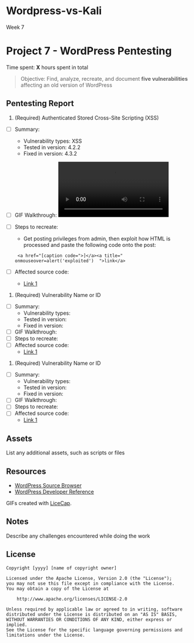 # Wordpress-vs-Kali
Week 7
# Project 7 - WordPress Pentesting

Time spent: **X** hours spent in total

> Objective: Find, analyze, recreate, and document **five vulnerabilities** affecting an old version of WordPress

## Pentesting Report

1. (Required)  Authenticated Stored Cross-Site Scripting (XSS)
  - [ ] Summary: 
    - Vulnerability types: XSS
    - Tested in version: 4.2.2
    - Fixed in version: 4.3.2
  - [ ] GIF Walkthrough: ![image`](https://i.gyazo.com/12ebc32af0d6a198aa6f980135175fcf.mp4)
  - [ ] Steps to recreate: 
    - Get posting privileges from admin, then exploit how HTML is processed and paste the following code onto the post: 
    ```
     <a href="[caption code=">]</a><a title=" onmouseover=alert('exploited')  ">link</a>
    ```

  - [ ] Affected source code:
    - [Link 1](https://klikki.fi/adv/wordpress3.html)
1. (Required) Vulnerability Name or ID
  - [ ] Summary: 
    - Vulnerability types:
    - Tested in version:
    - Fixed in version: 
  - [ ] GIF Walkthrough: 
  - [ ] Steps to recreate: 
  - [ ] Affected source code:
    - [Link 1](https://core.trac.wordpress.org/browser/tags/version/src/source_file.php)
1. (Required) Vulnerability Name or ID
  - [ ] Summary: 
    - Vulnerability types:
    - Tested in version:
    - Fixed in version: 
  - [ ] GIF Walkthrough: 
  - [ ] Steps to recreate: 
  - [ ] Affected source code:
    - [Link 1](https://core.trac.wordpress.org/browser/tags/version/src/source_file.php)

## Assets

List any additional assets, such as scripts or files

## Resources

- [WordPress Source Browser](https://core.trac.wordpress.org/browser/)
- [WordPress Developer Reference](https://developer.wordpress.org/reference/)

GIFs created with [LiceCap](http://www.cockos.com/licecap/).

## Notes

Describe any challenges encountered while doing the work

## License

    Copyright [yyyy] [name of copyright owner]

    Licensed under the Apache License, Version 2.0 (the "License");
    you may not use this file except in compliance with the License.
    You may obtain a copy of the License at

        http://www.apache.org/licenses/LICENSE-2.0

    Unless required by applicable law or agreed to in writing, software
    distributed under the License is distributed on an "AS IS" BASIS,
    WITHOUT WARRANTIES OR CONDITIONS OF ANY KIND, either express or implied.
    See the License for the specific language governing permissions and
    limitations under the License.
